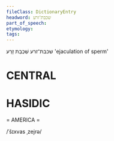 ```yaml
---
fileClass: DictionaryEntry
headword: שכבת־זרע
part_of_speech: 
etymology: 
tags: 
---
```

שכבת־זרע
שִׁכְבַת זָרַע
'ejaculation of sperm'

CENTRAL
========

HASIDIC
=======
= AMERICA = 

/ˈšɪxvas ˌzejrə/
